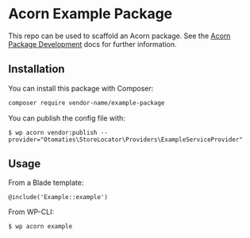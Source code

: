 # Acorn Example Package

This repo can be used to scaffold an Acorn package. See the [Acorn Package Development](https://roots.io/acorn/docs/package-development/) docs for further information.

## Installation

You can install this package with Composer:

```bash
composer require vendor-name/example-package
```

You can publish the config file with:

```shell
$ wp acorn vendor:publish --provider="Otomaties\StoreLocator\Providers\ExampleServiceProvider"
```

## Usage

From a Blade template:

```blade
@include('Example::example')
```

From WP-CLI:

```shell
$ wp acorn example
```
